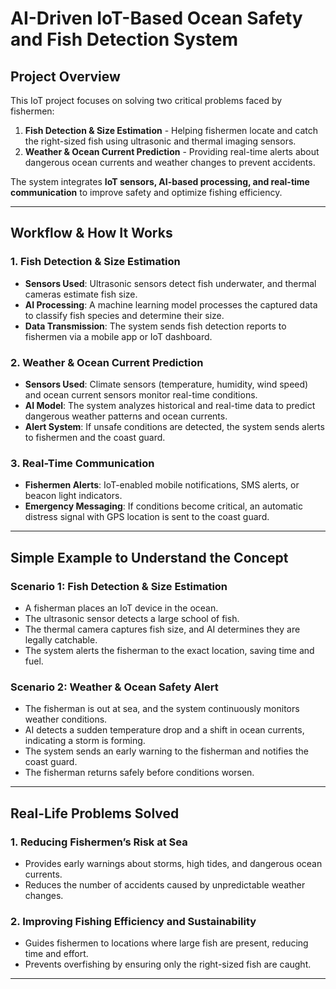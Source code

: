 # AI-Driven IoT-Based Ocean Safety and Fish Detection System

## Project Overview
This IoT project focuses on solving two critical problems faced by fishermen:
1. **Fish Detection & Size Estimation** - Helping fishermen locate and catch the right-sized fish using ultrasonic and thermal imaging sensors.
2. **Weather & Ocean Current Prediction** - Providing real-time alerts about dangerous ocean currents and weather changes to prevent accidents.

The system integrates **IoT sensors, AI-based processing, and real-time communication** to improve safety and optimize fishing efficiency.

---

## Workflow & How It Works
### 1. **Fish Detection & Size Estimation**
- **Sensors Used**: Ultrasonic sensors detect fish underwater, and thermal cameras estimate fish size.
- **AI Processing**: A machine learning model processes the captured data to classify fish species and determine their size.
- **Data Transmission**: The system sends fish detection reports to fishermen via a mobile app or IoT dashboard.

### 2. **Weather & Ocean Current Prediction**
- **Sensors Used**: Climate sensors (temperature, humidity, wind speed) and ocean current sensors monitor real-time conditions.
- **AI Model**: The system analyzes historical and real-time data to predict dangerous weather patterns and ocean currents.
- **Alert System**: If unsafe conditions are detected, the system sends alerts to fishermen and the coast guard.

### 3. **Real-Time Communication**
- **Fishermen Alerts**: IoT-enabled mobile notifications, SMS alerts, or beacon light indicators.
- **Emergency Messaging**: If conditions become critical, an automatic distress signal with GPS location is sent to the coast guard.

---

## Simple Example to Understand the Concept
### **Scenario 1: Fish Detection & Size Estimation**
- A fisherman places an IoT device in the ocean.
- The ultrasonic sensor detects a large school of fish.
- The thermal camera captures fish size, and AI determines they are legally catchable.
- The system alerts the fisherman to the exact location, saving time and fuel.

### **Scenario 2: Weather & Ocean Safety Alert**
- The fisherman is out at sea, and the system continuously monitors weather conditions.
- AI detects a sudden temperature drop and a shift in ocean currents, indicating a storm is forming.
- The system sends an early warning to the fisherman and notifies the coast guard.
- The fisherman returns safely before conditions worsen.

---

## Real-Life Problems Solved
### **1. Reducing Fishermen’s Risk at Sea**
- Provides early warnings about storms, high tides, and dangerous ocean currents.
- Reduces the number of accidents caused by unpredictable weather changes.

### **2. Improving Fishing Efficiency and Sustainability**
- Guides fishermen to locations where large fish are present, reducing time and effort.
- Prevents overfishing by ensuring only the right-sized fish are caught.

---
